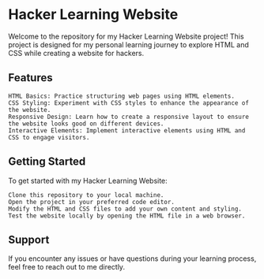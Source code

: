 # Hacker Learning Website

Welcome to the repository for my Hacker Learning Website project! This project is designed for my personal learning journey to explore HTML and CSS while creating a website for hackers.

## Features

    HTML Basics: Practice structuring web pages using HTML elements.
    CSS Styling: Experiment with CSS styles to enhance the appearance of the website.
    Responsive Design: Learn how to create a responsive layout to ensure the website looks good on different devices.
    Interactive Elements: Implement interactive elements using HTML and CSS to engage visitors.

## Getting Started

To get started with my Hacker Learning Website:

    Clone this repository to your local machine.
    Open the project in your preferred code editor.
    Modify the HTML and CSS files to add your own content and styling.
    Test the website locally by opening the HTML file in a web browser.

## Support

If you encounter any issues or have questions during your learning process, feel free to reach out to me directly.
